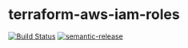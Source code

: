 # terraform-aws-iam-roles

[![Build Status](https://travis-ci.com/clusterfrak-dynamics/terraform-aws-iam-roles.svg?branch=master)](https://travis-ci.com/clusterfrak-dynamics/terraform-aws-iam-roles)
[![semantic-release](https://img.shields.io/badge/%20%20%F0%9F%93%A6%F0%9F%9A%80-semantic--release-e10079.svg)](https://github.com/semantic-release/semantic-release)
